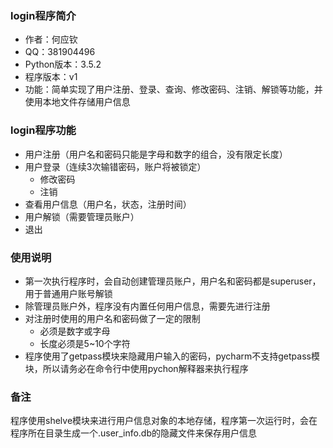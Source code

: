 ### login程序简介

- 作者：何应钦
- QQ：381904496
- Python版本：3.5.2
- 程序版本：v1
- 功能：简单实现了用户注册、登录、查询、修改密码、注销、解锁等功能，并使用本地文件存储用户信息

### login程序功能

- 用户注册（用户名和密码只能是字母和数字的组合，没有限定长度）
- 用户登录（连续3次输错密码，账户将被锁定）
    - 修改密码
    - 注销
- 查看用户信息（用户名，状态，注册时间）
- 用户解锁（需要管理员账户）
- 退出

### 使用说明

- 第一次执行程序时，会自动创建管理员账户，用户名和密码都是superuser，用于普通用户账号解锁
- 除管理员账户外，程序没有内置任何用户信息，需要先进行注册
- 对注册时使用的用户名和密码做了一定的限制
  - 必须是数字或字母
  - 长度必须是5~10个字符
- 程序使用了getpass模块来隐藏用户输入的密码，pycharm不支持getpass模块，所以请务必在命令行中使用pychon解释器来执行程序

### 备注

程序使用shelve模块来进行用户信息对象的本地存储，程序第一次运行时，会在程序所在目录生成一个.user_info.db的隐藏文件来保存用户信息